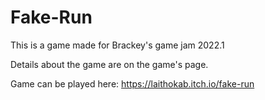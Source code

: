 # Fake-Run
This is a game made for Brackey's game jam 2022.1

Details about the game are on the game's page.

Game can be played here: https://laithokab.itch.io/fake-run


